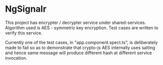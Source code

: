 # NgSignalr

This project has encrypter / decrypter service under shared-services. Algorithm used is AES - symmetric key encryption. 
Test cases are written to verify this service.

Currently one of the test cases, in "app.component.spect.ts", is deliberately made to fail so as to demonstrate that crypto-js AES internally uses salting and hence same message will produce different hash at different service invocation. 
